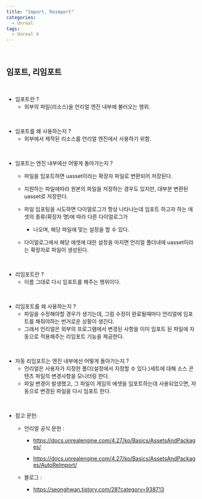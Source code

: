 ```yaml
---
title: "Import, Reimport"
categories:
  - Unreal
tags:
  - Unreal 4
---
```

<br>

<h2>
임포트, 리임포트
</h2>

<br>

- 임포트란 ? 
  - 외부의 파일(리소스)을 언리얼 엔진 내부에 불러오는 행위.

<br>

- 임포트를 왜 사용하는지 ? 
  - 외부에서 제작된 리소스를 언리얼 엔진에서 사용하기 위함.

<br>

- 임포트는 엔진 내부에선 어떻게 돌아가는지 ? 

  - 파일을 임포트하면 uasset이라는 확장자 파일로 변환되어 저장된다.

  - 지원하는 파일에따라 원본의 파일을 저장하는 경우도 있지만, 대부분 변환된 uasset로 저장한다. 

  - 파일 임포팅을 시도하면 다이얼로그가 항상 나타나는데 임포트 하고자 하는 에셋의 종류(확장자 명)에 따라 다른 다이얼로그가

    - 나오며, 해당 파일에 맞는 설정을 할 수 있다. 

  - 다이얼로그에서 해당 에셋에 대한 설정을 마지면 언리얼 폴더내에 uasset이라는 확장자로 파일이 생성된다.

<br>

- 리임포트란 ? 
  - 이름 그대로 다시 임포트를 해주는 행위이다.

<br>

- 리임포트를 왜 사용하는지 ? 
  - 파일을 수정해야할 경우가 생기는데, 그럼 수정이 완료될때마다 언리얼에 임포트를 해줘야하는 번거로운 상황이 생긴다. 
  - 그래서 언리얼은 외부의 프로그램에서 변경된 사항을 이미 임포트 된 파일에 자동으로 적용해주는 리임포트 기능을 제공한다.

<br>

- 자동 리임포트는 엔진 내부에선 어떻게 돌아가는지 ? 
  - 언리얼은 사용자가 지정한 폴더(설정에서 지정할 수 있다.)세트에 대해 소스 콘텐츠 파일의 변경사항을 모니터링 한다. 
  - 파일 변경이 발생했고, 그 파일이 게임의 에셋을 임포트하는데 사용되었으면, 자동으로 변경된 파일을 다시 임포트 한다.

<br>

- 참고 문헌: 

  - 언리얼 공식 문헌 : 

    - https://docs.unrealengine.com/4.27/ko/Basics/AssetsAndPackages/

    - https://docs.unrealengine.com/4.27/ko/Basics/AssetsAndPackages/AutoReImport/

  - 블로그 : 
    - https://seonghwan.tistory.com/28?category=938713






